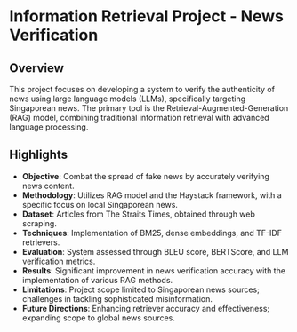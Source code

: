 # Information Retrieval Project - News Verification

## Overview
This project focuses on developing a system to verify the authenticity of news using large language models (LLMs), specifically targeting Singaporean news. The primary tool is the Retrieval-Augmented-Generation (RAG) model, combining traditional information retrieval with advanced language processing.

## Highlights
- **Objective**: Combat the spread of fake news by accurately verifying news content.
- **Methodology**: Utilizes RAG model and the Haystack framework, with a specific focus on local Singaporean news.
- **Dataset**: Articles from The Straits Times, obtained through web scraping.
- **Techniques**: Implementation of BM25, dense embeddings, and TF-IDF retrievers.
- **Evaluation**: System assessed through BLEU score, BERTScore, and LLM verification metrics.
- **Results**: Significant improvement in news verification accuracy with the implementation of various RAG methods.
- **Limitations**: Project scope limited to Singaporean news sources; challenges in tackling sophisticated misinformation.
- **Future Directions**: Enhancing retriever accuracy and effectiveness; expanding scope to global news sources.
